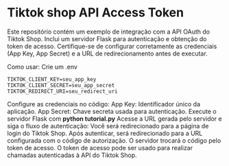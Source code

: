 # Tiktok shop API Access Token

Este repositório contém um exemplo de integração com a API OAuth do Tiktok Shop. Inclui um servidor Flask para autenticação e obtenção do token de acesso. Certifique-se de configurar corretamente as credenciais (App Key, App Secret) e a URL de redirecionamento antes de executar.

Como usar:
Crie um .env
```
TIKTOK_CLIENT_KEY=seu_app_key
TIKTOK_CLIENT_SECRET=seu_app_secret
TIKTOK_REDIRECT_URI=seu_redirect_uri
```

Configure as credenciais no código:
App Key: Identificador único da aplicação.
App Secret: Chave secreta usada para autenticação.
Execute o servidor Flask com **python tutorial.py**
Acesse a URL gerada pelo servidor e siga o fluxo de autenticação:
Você será redirecionado para a página de login do Tiktok Shop.
Após autenticar, será redirecionado para a URL configurada com o código de autorização.
O servidor trocará o código pelo token de acesso.
O token de acesso pode ser usado para realizar chamadas autenticadas à API do Tiktok Shop.